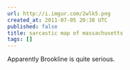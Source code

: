 ```yaml
---
url: http://i.imgur.com/2wlk5.png
created_at: 2011-07-05 20:38 UTC
published: false
title: sarcastic map of massachusetts
tags: []
---
```


Apparently Brookline is quite serious.
